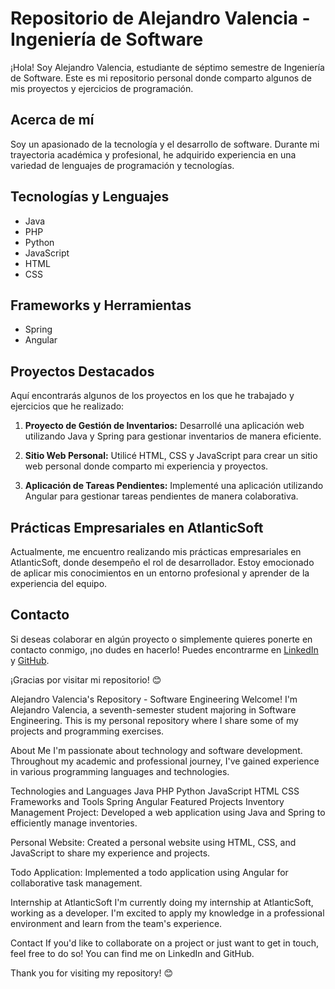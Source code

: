 # Repositorio de Alejandro Valencia - Ingeniería de Software

¡Hola! Soy Alejandro Valencia, estudiante de séptimo semestre de Ingeniería de Software. Este es mi repositorio personal donde comparto algunos de mis proyectos y ejercicios de programación.

## Acerca de mí
Soy un apasionado de la tecnología y el desarrollo de software. Durante mi trayectoria académica y profesional, he adquirido experiencia en una variedad de lenguajes de programación y tecnologías.

## Tecnologías y Lenguajes
- Java
- PHP
- Python
- JavaScript
- HTML
- CSS

## Frameworks y Herramientas
- Spring
- Angular

## Proyectos Destacados
Aquí encontrarás algunos de los proyectos en los que he trabajado y ejercicios que he realizado:

1. **Proyecto de Gestión de Inventarios:** Desarrollé una aplicación web utilizando Java y Spring para gestionar inventarios de manera eficiente.
   
2. **Sitio Web Personal:** Utilicé HTML, CSS y JavaScript para crear un sitio web personal donde comparto mi experiencia y proyectos.

3. **Aplicación de Tareas Pendientes:** Implementé una aplicación utilizando Angular para gestionar tareas pendientes de manera colaborativa.

## Prácticas Empresariales en AtlanticSoft
Actualmente, me encuentro realizando mis prácticas empresariales en AtlanticSoft, donde desempeño el rol de desarrollador. Estoy emocionado de aplicar mis conocimientos en un entorno profesional y aprender de la experiencia del equipo.

## Contacto
Si deseas colaborar en algún proyecto o simplemente quieres ponerte en contacto conmigo, ¡no dudes en hacerlo! Puedes encontrarme en [LinkedIn](https://www.linkedin.com/in/alejandrovalencia) y [GitHub](https://github.com/alejandrovalencia).

¡Gracias por visitar mi repositorio! 😊

Alejandro Valencia's Repository - Software Engineering
Welcome! I'm Alejandro Valencia, a seventh-semester student majoring in Software Engineering. This is my personal repository where I share some of my projects and programming exercises.

About Me
I'm passionate about technology and software development. Throughout my academic and professional journey, I've gained experience in various programming languages and technologies.

Technologies and Languages
Java
PHP
Python
JavaScript
HTML
CSS
Frameworks and Tools
Spring
Angular
Featured Projects
Inventory Management Project: Developed a web application using Java and Spring to efficiently manage inventories.

Personal Website: Created a personal website using HTML, CSS, and JavaScript to share my experience and projects.

Todo Application: Implemented a todo application using Angular for collaborative task management.

Internship at AtlanticSoft
I'm currently doing my internship at AtlanticSoft, working as a developer. I'm excited to apply my knowledge in a professional environment and learn from the team's experience.

Contact
If you'd like to collaborate on a project or just want to get in touch, feel free to do so! You can find me on LinkedIn and GitHub.

Thank you for visiting my repository! 😊
